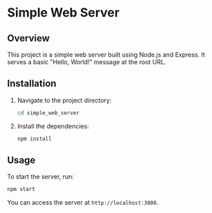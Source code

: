# Simple Web Server

## Overview
This project is a simple web server built using Node.js and Express. It serves a basic "Hello, World!" message at the root URL.

## Installation
1. Navigate to the project directory:
   ```bash
   cd simple_web_server
   ```
2. Install the dependencies:
   ```bash
   npm install
   ```

## Usage
To start the server, run:
```bash
npm start
```

You can access the server at `http://localhost:3000`.
